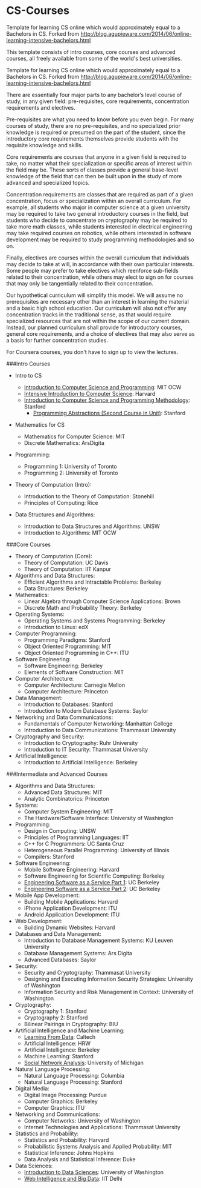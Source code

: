 CS-Courses
==========

Template for learning CS online which would approximately equal to a Bachelors in CS. Forked from http://blog.agupieware.com/2014/06/online-learning-intensive-bachelors.html

This template consists of intro courses, core courses and advanced courses, all freely available from some of the world's best universities. 

Template for learning CS online which would approximately equal to a Bachelors in CS. Forked from http://blog.agupieware.com/2014/06/online-learning-intensive-bachelors.html


There are essentially four major parts to any bachelor’s level course of study, in any given field: pre-requisites, core requirements, concentration requirements and electives.  

Pre-requisites are what you need to know before you even begin. For many courses of study, there are no pre-requisites, and no specialized prior knowledge is required or presumed on the part of the student, since the introductory core requirements themselves provide students with the requisite knowledge and skills.  

Core requirements are courses that anyone in a given field is required to take, no matter what their specialization or specific areas of interest within the field may be.  These sorts of classes provide a general base-level knowledge of the field that can then be built upon in the study of more advanced and specialized topics. 

Concentration requirements are classes that are required as part of a given concentration, focus or specialization within an overall curriculum.  For example, all students who major in computer science at a given university may be required to take two general introductory courses in the field, but students who decide to concentrate on cryptography may be required to take more math classes, while students interested in electrical engineering may take required courses on robotics, while others interested in software development may be required to study programming methodologies and so on.

Finally, electives are courses within the overall curriculum that individuals may decide to take at will, in accordance with their own particular interests.  Some people may prefer to take electives which reenforce sub-fields related to their concentration, while others may elect to sign on for courses that may only be tangentially related to their concentration.

Our hypothetical curriculum will simplify this model. We will assume no prerequisites are necessary other than an interest in learning the material and a basic high school education.  Our curriculum will also not offer any concentration tracks in the traditional sense, as that would require specialized resources that are not within the scope of our current domain.  Instead, our planned curriculum shall provide for introductory courses, general core requirements, and a choice of electives that may also serve as a basis for further concentration studies.

For Coursera courses, you don't have to sign up to view the lectures. 


###Intro Courses


* Intro to CS 
  * [Introduction to Computer Science and Programming](http://ocw.mit.edu/courses/electrical-engineering-and-computer-science/6-00sc-introduction-to-computer-science-and-programming-spring-2011/): MIT OCW
  * [Intensive Introduction to Computer Science](http://www.extension.harvard.edu/open-learning-initiative/intensive-introduction-computer-science): Harvard
  * [Introduction to Computer Science and Programming Methodology](http://see.stanford.edu/see/courseInfo.aspx?coll=824a47e1-135f-4508-a5aa-866adcae1111): Stanford 
    * [Programming Abstractions (Second Course in Unit)](http://www.youtube.com/view_play_list?p=FE6E58F856038C69): Stanford
  
* Mathematics for CS
  * Mathematics for Computer Science: MIT
  * Discrete Mathematics: ArsDigita
  
* Programming:
  * Programming 1: University of Toronto
  * Programming 2: University of Toronto
  
* Theory of Computation (Intro):
  * Introduction to the Theory of Computation: Stonehill
  * Principles of Computing: Rice 
  
* Data Structures and Algorithms:
  * Introduction to Data Structures and Algorithms: UNSW
  * Introduction to Algorithms: MIT OCW

###Core Courses 


* Theory of Computation (Core):
  * Theory of Computation: UC Davis
  * Theory of Computation: IIT Kanpur 
* Algorithms and Data Structures:
  * Efficient Algorithms and Intractable Problems: Berkeley
  * Data Structures: Berkeley
* Mathematics:
  * Linear Algebra through Computer Science Applications:  Brown
  * Discrete Math and Probability Theory: Berkeley
* Operating Systems:
  * Operating Systems and Systems Programming: Berkeley 
  * Introduction to Linux: edX
* Computer Programming:
  * Programming Paradigms: Stanford
  * Object Oriented Programming: MIT
  * Object Oriented Programming in C++: ITU
* Software Engineering:
  * Software Engineering: Berkeley
  * Elements of Software Construction: MIT
* Computer Architecture:
  * Computer Architecture: Carnegie Mellon 
  * Computer Architecture: Princeton
* Data Management:
  * Introduction to Databases: Stanford
  * Introduction to Modern Database Systems: Saylor
* Networking and Data Communications:
  * Fundamentals of Computer Networking: Manhattan College
  * Introduction to Data Communications:  Thammasat University
* Cryptography and Security:
  * Introduction to Cryptography: Ruhr University 
  * Introduction to IT Security: Thammasat University
* Artificial Intelligence:
  * Introduction to Artificial Intelligence: Berkeley

###Intermediate and Advanced Courses 


* Algorithms and Data Structures:
  * Advanced Data Structures: MIT  
  * Analytic Combinatorics: Princeton
* Systems:
  * Computer System Engineering: MIT 
  * The Hardware/Software Interface: University of Washington
* Programming:
  * Design in Computing: UNSW
  * Principles of Programming Languages: IIT
  * C++ for C Programmers: UC Santa Cruz
  * Heterogeneous Parallel Programming: University of Illinois
  * Compilers: Stanford
* Software Engineering:
  * Mobile Software Engineering: Harvard 
  * Software Engineering for Scientific Computing: Berkeley
  * [Engineering Software as a Service Part 1](https://www.edx.org/course/uc-berkeleyx/uc-berkeleyx-cs169-1x-engineering-1377#.VBcVCcERbdk): UC Berkeley
  * [Engineering Software as a Service Part 2](https://www.edx.org/course/uc-berkeleyx/uc-berkeleyx-cs169-2x-engineering-1379#.VBcU5MERbdk): UC Berkeley
* Mobile App Development:
  * Building Mobile Applications: Harvard
  * iPhone Application Development: ITU
  * Android Application Development: ITU
* Web Development:
  * Building Dynamic Websites: Harvard
* Databases and Data Management: 
  * Introduction to Database Management Systems: KU Leuven University
  * Database Management Systems: Ars Digita
  * Advanced Databases: Saylor
* Security:
  * Security and Cryptography: Thammasat University 
  * Designing and Executing Information Security Strategies: University of Washington
  * Information Security and Risk Management in Context: University of Washington
* Cryptography:
  * Cryptography 1: Stanford
  * Cryptography 2: Stanford
  * Bilinear Pairings in Cryptography: BIU
* Artificial Intelligence and Machine Learning:
  * [Learning From Data](https://www.edx.org/course/caltechx/caltechx-cs1156x-learning-data-2516#.VBcWDcERbdk): Caltech 
  * Artificial Intelligence: HRW
  * Artificial Intelligence: Berkeley
  * Machine Learning: Stanford
  * [Social Network Analysis](https://www.coursera.org/course/sna): University of Michigan
* Natural Language Processing:
  * Natural Language Processing: Columbia
  * Natural Language Processing: Stanford
* Digital Media:
  * Digital Image Processing: Purdue 
  * Computer Graphics: Berkeley
  * Computer Graphics: ITU
* Networking and Communications:
  * Computer Networks: University of Washington
  * Internet Technologies and Applications: Thammasat University
* Statistics and Probability:
  * Statistics and Probability: Harvard
  * Probabilistic Systems Analysis and Applied Probability: MIT
  * Statistical Inference: Johns Hopkins
  * Data Analysis and Statistical Inference: Duke
* Data Sciences: 
  * [Introduction to Data Sciences](https://www.coursera.org/course/datasci): University of Washington
  * [Web Intelligence and Big Data](https://www.coursera.org/course/bigdata): IIT Delhi
  
